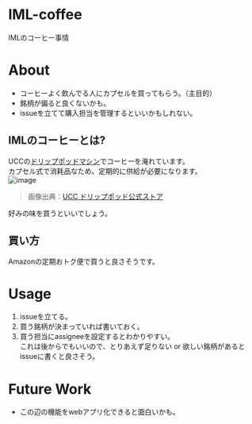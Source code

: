 # IML-coffee
IMLのコーヒー事情

# About
- コーヒーよく飲んでる人にカプセルを買ってもらう。（主目的）
- 銘柄が偏ると良くないかも。
- issueを立てて購入担当を管理するといいかもしれない。

## IMLのコーヒーとは?
UCCの[ドリップポッドマシン](https://drip-pod.jp/Form/Product/ProductDetail.aspx?shop=0&pid=DP3_89099&cat=200002)でコーヒーを淹れています。  
カプセル式で消耗品なため、定期的に供給が必要になります。  
![image](https://github.com/user-attachments/assets/568e0f9f-0c1f-49c5-9829-b7e248aa9e84)  
> 画像出典：[UCC ドリップポッド公式ストア](https://drip-pod.jp/)

好みの味を買うといいでしょう。

## 買い方
Amazonの定期おトク便で買うと良さそうです。

# Usage
1. issueを立てる。
2. 買う銘柄が決まっていれば書いておく。
3. 買う担当にassigneeを設定するとわかりやすい。  
これは後からでもいいので、とりあえず足りない or 欲しい銘柄があるとissueに書くと良さそう。

# Future Work
- この辺の機能をwebアプリ化できると面白いかも。
